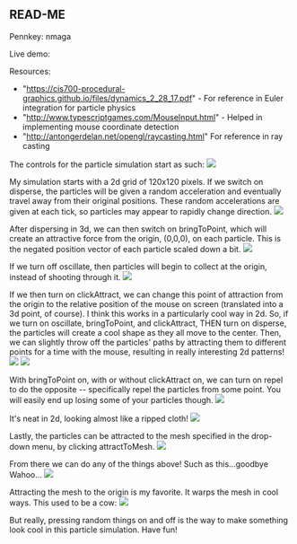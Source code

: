 


## READ-ME
Pennkey: nmaga

Live demo:

Resources:
* "https://cis700-procedural-graphics.github.io/files/dynamics_2_28_17.pdf" - For reference in Euler integration for particle physics
* "http://www.typescriptgames.com/MouseInput.html" - Helped in implementing mouse coordinate detection
* "http://antongerdelan.net/opengl/raycasting.html" For reference in ray casting

The controls for the particle simulation start as such:
![](controls.PNG)

My simulation starts with a 2d grid of 120x120 pixels.  If we switch on disperse, the particles will be given a random acceleration and eventually travel away from their original positions.  These random accelerations are given at each tick, so particles may appear to rapidly change direction.
![](disperse1.PNG)

After dispersing in 3d, we can then switch on bringToPoint, which will create an attractive force from the origin, (0,0,0), on each particle.  This is the negated position vector of each particle scaled down a bit.
![](center1.PNG)

If we turn off oscillate, then particles will begin to collect at the origin, instead of shooting through it.
![](oscillate1.PNG)

If we then turn on clickAttract, we can change this point of attraction from the origin to the relative position of the mouse on screen (translated into a 3d point, of course).
I think this works in a particularly cool way in 2d.  So, if we turn on oscillate, bringToPoint, and clickAttract, THEN turn on disperse, the particles will create a cool shape as they all move to the center.  Then, we can slightly throw off the particles' paths by attracting them to different points for a time with the mouse, resulting in really interesting 2d patterns!
![](2dshape1.PNG)
![](2dshape2.PNG)

With bringToPoint on, with or without clickAttract on, we can turn on repel to do the opposite -- specifically repel the particles from some point.  You will easily end up losing some of your particles though.
![](repel1.PNG)

It's neat in 2d, looking almost like a ripped cloth!
![](repel2.PNG)

Lastly, the particles can be attracted to the mesh specified in the drop-down menu, by clicking attractToMesh.
![](mesh1.PNG)

From there we can do any of the things above!  Such as this...goodbye Wahoo...
![](mesh2.PNG)

Attracting the mesh to the origin is my favorite.  It warps the mesh in cool ways.  This used to be a cow:
![](mesh3.PNG)

But really, pressing random things on and off is the way to make something look cool in this particle simulation.  Have fun!





